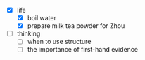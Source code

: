 - [x] life
    - [x] boil water
    - [x] prepare milk tea powder for Zhou
- [ ] thinking
    - [ ] when to use structure
    - [ ] the importance of first-hand evidence